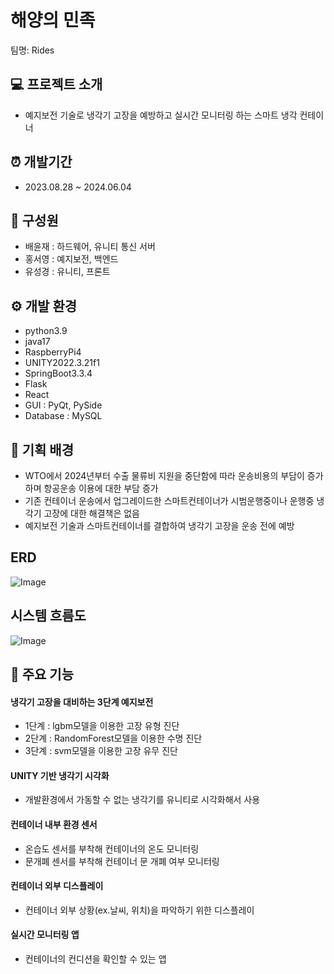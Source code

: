 # 해양의 민족
팀명: Rides

## 💻 프로젝트 소개
- 예지보전 기술로 냉각기 고장을 예방하고 실시간 모니터링 하는 스마트 냉각 컨테이너

## ⏰ 개발기간
- 2023.08.28 ~ 2024.06.04

## 🙋 구성원
- 배윤재 : 하드웨어, 유니티 통신 서버
- 홍서영 : 예지보전, 백엔드
- 유성경 : 유니티, 프론트

## ⚙️ 개발 환경
- python3.9
- java17
- RaspberryPi4
- UNITY2022.3.21f1
- SpringBoot3.3.4
- Flask
- React
- GUI : PyQt, PySide
- Database : MySQL

## 📃 기획 배경
- WTO에서 2024년부터 수출 물류비 지원을 중단함에 따라 운송비용의 부담이 증가하며 항공운송 이용에 대한 부담 증가
- 기존 컨테이너 운송에서 업그레이드한 스마트컨테이너가 시범운행중이나 운행중 냉각기 고장에 대한 해결책은 없음
- 예지보전 기술과 스마트컨테이너를 결합하여 냉각기 고장을 운송 전에 예방

## ERD
![Image](https://github.com/user-attachments/assets/a2038024-e994-46df-a72b-455e28a9de29)

## 시스템 흐름도
![Image](https://github.com/user-attachments/assets/8a51bec0-788e-4243-bfb3-d18277442df9)

## 📌 주요 기능
#### 냉각기 고장을 대비하는 3단계 예지보전
- 1단계 : lgbm모델을 이용한 고장 유형 진단
- 2단계 : RandomForest모델을 이용한 수명 진단
- 3단계 : svm모델을 이용한 고장 유무 진단
#### UNITY 기반 냉각기 시각화
- 개발환경에서 가동할 수 없는 냉각기를 유니티로 시각화해서 사용
#### 컨테이너 내부 환경 센서
- 온습도 센서를 부착해 컨테이너의 온도 모니터링
- 문개폐 센서를 부착해 컨테이너 문 개폐 여부 모니터링
#### 컨테이너 외부 디스플레이
- 컨테이너 외부 상황(ex.날씨, 위치)을 파악하기 위한 디스플레이 
#### 실시간 모니터링 앱
- 컨테이너의 컨디션을 확인할 수 있는 앱
